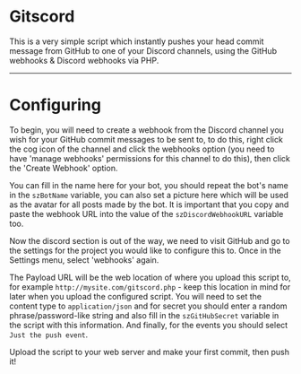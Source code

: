 # Gitscord
This is a very simple script which instantly pushes your head commit message from GitHub to one of your Discord channels, using the GitHub webhooks & Discord webhooks via PHP. 

----------

# Configuring
To begin, you will need to create a webhook from the Discord channel you wish for your GitHub commit messages to be sent to, to do this, right click the cog icon of the channel and click the webhooks option (you need to have 'manage webhooks' permissions for this channel to do this), then click the 'Create Webhook' option. 

You can fill in the name here for your bot, you should repeat the bot's name in the `szBotName` variable, you can also set a picture here which will be used as the avatar for all posts made by the bot. It is important that you copy and paste the webhook URL into the value of the `szDiscordWebhookURL` variable too.

Now the discord section is out of the way, we need to visit GitHub and go to the settings for the project you would like to configure this to. Once in the Settings menu, select 'webhooks' again. 

The Payload URL will be the web location of where you upload this script to, for example `http://mysite.com/gitscord.php` - keep this location in mind for later when you upload the configured script. You will need to set the content type to `application/json` and for secret you should enter a random phrase/password-like string and also fill in the `szGitHubSecret` variable in the script with this information. And finally, for the events you should select `Just the push event`. 

Upload the script to your web server and make your first commit, then push it!
 